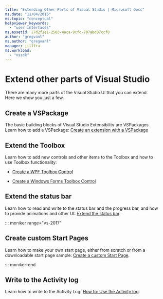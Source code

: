 ```yaml
---
title: "Extending Other Parts of Visual Studio | Microsoft Docs"
ms.date: "11/04/2016"
ms.topic: "conceptual"
helpviewer_keywords:
  - "user interfaces"
ms.assetid: 27d2f1e1-2503-4aca-9cfc-707abd07ccf0
author: "gregvanl"
ms.author: "gregvanl"
manager: jillfra
ms.workload:
  - "vssdk"
---
```

# Extend other parts of Visual Studio

There are many more parts of the Visual Studio UI that you can extend. Here we show you just a few.

## Create a VSPackage

The basic building blocks of Visual Studio Extensibility are VSPackages.  Learn how to add a VSPackage: [Create an extension with a VSPackage](../extensibility/creating-an-extension-with-a-vspackage.md)

## Extend the Toolbox

Learn how to add new controls and other items to the Toolbox and how to use Toolbox functionality:

-   [Create a WPF Toolbox Control](../extensibility/creating-a-wpf-toolbox-control.md)

-   [Create a Windows Forms Toolbox Control](../extensibility/creating-a-windows-forms-toolbox-control.md)

## Extend the status bar

Learn how to read and write to the status bar and the progress bar, and how to provide animations and other UI: [Extend the status bar](../extensibility/extending-the-status-bar.md).

::: moniker range="vs-2017"

## Create custom Start Pages

Learn how to make your own start page, either from scratch or from a downloadable start page sample: [Create a custom Start Page](../extensibility/creating-a-custom-start-page.md).

::: moniker-end

## Write to the Activity log

Learn how to write to the Activity Log: [How to: Use the Activity log](../extensibility/how-to-use-the-activity-log.md).
